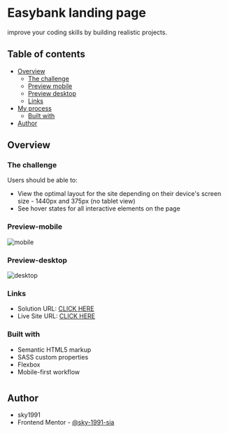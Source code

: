 # Easybank landing page

improve your coding skills by building realistic projects. 

## Table of contents

- [Overview](#overview)
  - [The challenge](#the-challenge)
  - [Preview mobile](#Preview-mobile)
  - [Preview desktop](#Preview-desktop)
  - [Links](#links)
- [My process](#my-process)
  - [Built with](#built-with)
- [Author](#author)

## Overview

### The challenge

Users should be able to:

- View the optimal layout for the site depending on their device's screen size - 1440px and 375px (no tablet view)
- See hover states for all interactive elements on the page

### Preview-mobile

![mobile](https://user-images.githubusercontent.com/79264045/144243276-b65a02c0-c273-4f42-b369-daa0cb46dfc8.jpg)

### Preview-desktop

![desktop](https://user-images.githubusercontent.com/79264045/144243356-9e29682b-0532-44ce-a3c4-360470daa43d.jpg)

### Links

- Solution URL: [CLICK HERE](https://www.frontendmentor.io/solutions/easybank-landing-pagerespinsive-0VatpGtvA)
- Live Site URL: [CLICK HERE](https://easybank-landing-pagerespinsive.netlify.app/)

### Built with

- Semantic HTML5 markup
- SASS custom properties
- Flexbox
- Mobile-first workflow

#
## Author
- sky1991
- Frontend Mentor - [@sky-1991-sia](https://www.frontendmentor.io/profile/sky-1991-sia)
